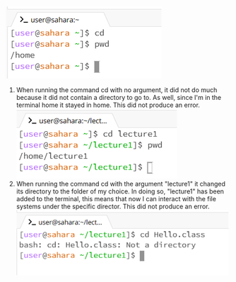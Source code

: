 ![Image](cd_no_argument.png)
1. When running the command cd with no argument, it did not do much because it did not contain a directory to go to. As well, since I'm in the terminal home it stayed in home. This did not produce an error.
![Image](cd_with_directory.png)
2. When running the command cd with the argument "lecture1" it changed its directory to the folder of my choice. In doing so, "lecture1" has been added to the terminal, this means that now I can interact with the file systems under the specific director. This did not produce an error.
![Image](cd_going_to_file.png)
